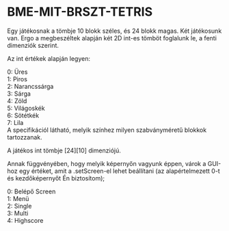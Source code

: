 # BME-MIT-BRSZT-TETRIS


Egy játékosnak a tömbje 10 blokk széles, és 24 blokk magas. Két játékosunk van.
Ergo a megbeszéltek alapján két 2D int-es tömböt foglalunk le, a fenti dimenziók szerint.

Az int értékek alapján legyen:

  0: Üres  
  1: Piros  
  2: Narancssárga  
  3: Sárga  
  4: Zöld  
  5: Világoskék  
  6: Sötétkék  
  7: Lila  
A specifikációl látható, melyik színhez milyen szabványméretű blokkok tartozzanak.

A játékos int tömbje [24][10] dimenziójú.

Annak függvényében, hogy melyik képernyőn vagyunk éppen, várok a GUI-hoz egy értéket, amit a .setScreen-el lehet beállítani (az alapértelmezett 0-t és kezdőképernyőt Én biztosítom);
  
  0: Belépő Screen  
  1: Menü  
  2: Single  
  3: Multi  
  4: Highscore  
  
